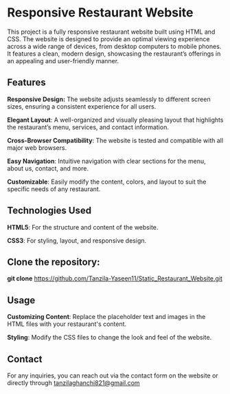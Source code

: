 # Responsive Restaurant Website
This project is a fully responsive restaurant website built using HTML and CSS. The website is designed to provide an optimal viewing experience across a wide range of devices, from desktop computers to mobile phones. It features a clean, modern design, showcasing the restaurant’s offerings in an appealing and user-friendly manner.

## Features
**Responsive Design:** The website adjusts seamlessly to different screen sizes, ensuring a consistent experience for all users.

**Elegant Layout**: A well-organized and visually pleasing layout that highlights the restaurant’s menu, services, and contact information.

**Cross-Browser Compatibility**: The website is tested and compatible with all major web browsers.

**Easy Navigation**: Intuitive navigation with clear sections for the menu, about us, contact, and more.

**Customizable**: Easily modify the content, colors, and layout to suit the specific needs of any restaurant.

## Technologies Used
**HTML5**: For the structure and content of the website.

**CSS3**: For styling, layout, and responsive design.

## Clone the repository:
**git clone**  https://github.com/Tanzila-Yaseen11/Static_Restaurant_Website.git
## Usage
**Customizing Content**: Replace the placeholder text and images in the HTML files with your restaurant's content.

**Styling**: Modify the CSS files to change the look and feel of the website.

## Contact
For any inquiries, you can reach out via the contact form on the website or directly through tanzilaghanchi821@gmail.com


